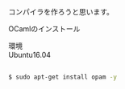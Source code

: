 コンパイラを作ろうと思います。

OCamlのインストール  


環境  
Ubuntu16.04  

```Bash
	
$ sudo apt-get install opam -y  

```